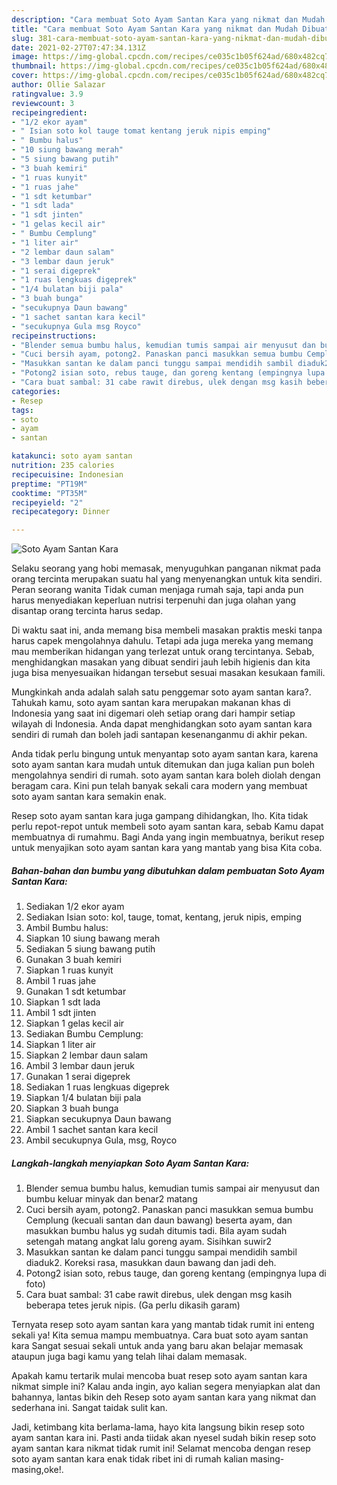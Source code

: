 ```yaml
---
description: "Cara membuat Soto Ayam Santan Kara yang nikmat dan Mudah Dibuat"
title: "Cara membuat Soto Ayam Santan Kara yang nikmat dan Mudah Dibuat"
slug: 381-cara-membuat-soto-ayam-santan-kara-yang-nikmat-dan-mudah-dibuat
date: 2021-02-27T07:47:34.131Z
image: https://img-global.cpcdn.com/recipes/ce035c1b05f624ad/680x482cq70/soto-ayam-santan-kara-foto-resep-utama.jpg
thumbnail: https://img-global.cpcdn.com/recipes/ce035c1b05f624ad/680x482cq70/soto-ayam-santan-kara-foto-resep-utama.jpg
cover: https://img-global.cpcdn.com/recipes/ce035c1b05f624ad/680x482cq70/soto-ayam-santan-kara-foto-resep-utama.jpg
author: Ollie Salazar
ratingvalue: 3.9
reviewcount: 3
recipeingredient:
- "1/2 ekor ayam"
- " Isian soto kol tauge tomat kentang jeruk nipis emping"
- " Bumbu halus"
- "10 siung bawang merah"
- "5 siung bawang putih"
- "3 buah kemiri"
- "1 ruas kunyit"
- "1 ruas jahe"
- "1 sdt ketumbar"
- "1 sdt lada"
- "1 sdt jinten"
- "1 gelas kecil air"
- " Bumbu Cemplung"
- "1 liter air"
- "2 lembar daun salam"
- "3 lembar daun jeruk"
- "1 serai digeprek"
- "1 ruas lengkuas digeprek"
- "1/4 bulatan biji pala"
- "3 buah bunga"
- "secukupnya Daun bawang"
- "1 sachet santan kara kecil"
- "secukupnya Gula msg Royco"
recipeinstructions:
- "Blender semua bumbu halus, kemudian tumis sampai air menyusut dan bumbu keluar minyak dan benar2 matang"
- "Cuci bersih ayam, potong2. Panaskan panci masukkan semua bumbu Cemplung (kecuali santan dan daun bawang) beserta ayam, dan masukkan bumbu halus yg sudah ditumis tadi. Bila ayam sudah setengah matang angkat lalu goreng ayam. Sisihkan suwir2"
- "Masukkan santan ke dalam panci tunggu sampai mendidih sambil diaduk2. Koreksi rasa, masukkan daun bawang dan jadi deh."
- "Potong2 isian soto, rebus tauge, dan goreng kentang (empingnya lupa di foto)"
- "Cara buat sambal: 31 cabe rawit direbus, ulek dengan msg kasih beberapa tetes jeruk nipis. (Ga perlu dikasih garam)"
categories:
- Resep
tags:
- soto
- ayam
- santan

katakunci: soto ayam santan 
nutrition: 235 calories
recipecuisine: Indonesian
preptime: "PT19M"
cooktime: "PT35M"
recipeyield: "2"
recipecategory: Dinner

---
```



![Soto Ayam Santan Kara](https://img-global.cpcdn.com/recipes/ce035c1b05f624ad/680x482cq70/soto-ayam-santan-kara-foto-resep-utama.jpg)

Selaku seorang yang hobi memasak, menyuguhkan panganan nikmat pada orang tercinta merupakan suatu hal yang menyenangkan untuk kita sendiri. Peran seorang  wanita Tidak cuman menjaga rumah saja, tapi anda pun harus menyediakan keperluan nutrisi terpenuhi dan juga olahan yang disantap orang tercinta harus sedap.

Di waktu  saat ini, anda memang bisa membeli masakan praktis meski tanpa harus capek mengolahnya dahulu. Tetapi ada juga mereka yang memang mau memberikan hidangan yang terlezat untuk orang tercintanya. Sebab, menghidangkan masakan yang dibuat sendiri jauh lebih higienis dan kita juga bisa menyesuaikan hidangan tersebut sesuai masakan kesukaan famili. 



Mungkinkah anda adalah salah satu penggemar soto ayam santan kara?. Tahukah kamu, soto ayam santan kara merupakan makanan khas di Indonesia yang saat ini digemari oleh setiap orang dari hampir setiap wilayah di Indonesia. Anda dapat menghidangkan soto ayam santan kara sendiri di rumah dan boleh jadi santapan kesenanganmu di akhir pekan.

Anda tidak perlu bingung untuk menyantap soto ayam santan kara, karena soto ayam santan kara mudah untuk ditemukan dan juga kalian pun boleh mengolahnya sendiri di rumah. soto ayam santan kara boleh diolah dengan beragam cara. Kini pun telah banyak sekali cara modern yang membuat soto ayam santan kara semakin enak.

Resep soto ayam santan kara juga gampang dihidangkan, lho. Kita tidak perlu repot-repot untuk membeli soto ayam santan kara, sebab Kamu dapat membuatnya di rumahmu. Bagi Anda yang ingin membuatnya, berikut resep untuk menyajikan soto ayam santan kara yang mantab yang bisa Kita coba.

<!--inarticleads1-->

##### Bahan-bahan dan bumbu yang dibutuhkan dalam pembuatan Soto Ayam Santan Kara:

1. Sediakan 1/2 ekor ayam
1. Sediakan  Isian soto: kol, tauge, tomat, kentang, jeruk nipis, emping
1. Ambil  Bumbu halus:
1. Siapkan 10 siung bawang merah
1. Sediakan 5 siung bawang putih
1. Gunakan 3 buah kemiri
1. Siapkan 1 ruas kunyit
1. Ambil 1 ruas jahe
1. Gunakan 1 sdt ketumbar
1. Siapkan 1 sdt lada
1. Ambil 1 sdt jinten
1. Siapkan 1 gelas kecil air
1. Sediakan  Bumbu Cemplung:
1. Siapkan 1 liter air
1. Siapkan 2 lembar daun salam
1. Ambil 3 lembar daun jeruk
1. Gunakan 1 serai digeprek
1. Sediakan 1 ruas lengkuas digeprek
1. Siapkan 1/4 bulatan biji pala
1. Siapkan 3 buah bunga
1. Siapkan secukupnya Daun bawang
1. Ambil 1 sachet santan kara kecil
1. Ambil secukupnya Gula, msg, Royco




<!--inarticleads2-->

##### Langkah-langkah menyiapkan Soto Ayam Santan Kara:

1. Blender semua bumbu halus, kemudian tumis sampai air menyusut dan bumbu keluar minyak dan benar2 matang
1. Cuci bersih ayam, potong2. Panaskan panci masukkan semua bumbu Cemplung (kecuali santan dan daun bawang) beserta ayam, dan masukkan bumbu halus yg sudah ditumis tadi. Bila ayam sudah setengah matang angkat lalu goreng ayam. Sisihkan suwir2
1. Masukkan santan ke dalam panci tunggu sampai mendidih sambil diaduk2. Koreksi rasa, masukkan daun bawang dan jadi deh.
1. Potong2 isian soto, rebus tauge, dan goreng kentang (empingnya lupa di foto)
1. Cara buat sambal: 31 cabe rawit direbus, ulek dengan msg kasih beberapa tetes jeruk nipis. (Ga perlu dikasih garam)




Ternyata resep soto ayam santan kara yang mantab tidak rumit ini enteng sekali ya! Kita semua mampu membuatnya. Cara buat soto ayam santan kara Sangat sesuai sekali untuk anda yang baru akan belajar memasak ataupun juga bagi kamu yang telah lihai dalam memasak.

Apakah kamu tertarik mulai mencoba buat resep soto ayam santan kara nikmat simple ini? Kalau anda ingin, ayo kalian segera menyiapkan alat dan bahannya, lantas bikin deh Resep soto ayam santan kara yang nikmat dan sederhana ini. Sangat taidak sulit kan. 

Jadi, ketimbang kita berlama-lama, hayo kita langsung bikin resep soto ayam santan kara ini. Pasti anda tiidak akan nyesel sudah bikin resep soto ayam santan kara nikmat tidak rumit ini! Selamat mencoba dengan resep soto ayam santan kara enak tidak ribet ini di rumah kalian masing-masing,oke!.

